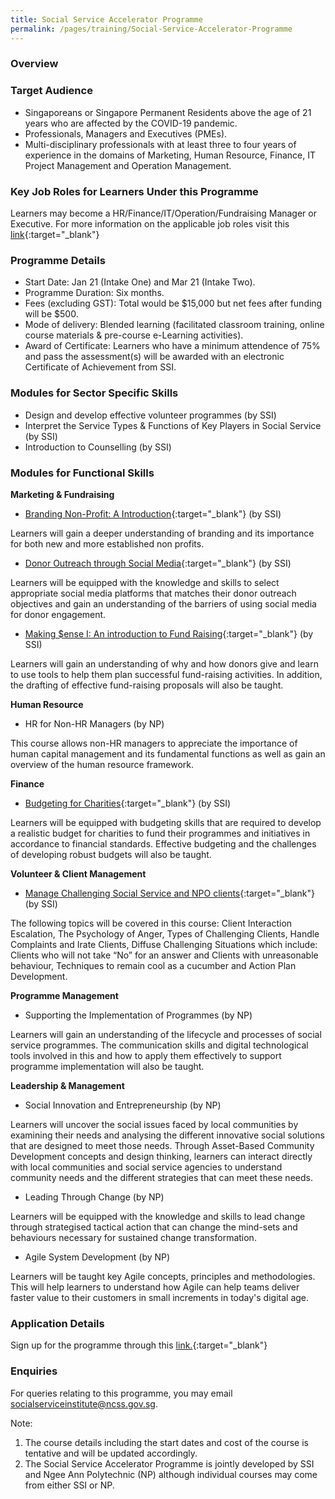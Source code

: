 ```yaml
---
title: Social Service Accelerator Programme
permalink: /pages/training/Social-Service-Accelerator-Programme
---
```

### Overview


### Target Audience

-   Singaporeans or Singapore Permanent Residents above the age of 21 years who are affected by the COVID-19 pandemic.
-   Professionals, Managers and Executives (PMEs).
-   Multi-disciplinary professionals with at least three to four years of experience in the domains of Marketing, Human Resource, Finance, IT Project Management and Operation Management.

### Key Job Roles for Learners Under this Programme

Learners may become a HR/Finance/IT/Operation/Fundraising Manager or Executive. For more information on the applicable job roles visit this [link](https://www.myskillsfuture.sg/content/portal/en/career-resources/career-resources/campaigns/train-and-skill-up-for-jobs-in-Social-Services.html){:target="_blank"}

### Programme Details
-   Start Date: Jan 21 (Intake One) and Mar 21 (Intake Two).
-   Programme Duration: Six months.
-   Fees (excluding GST): Total would be $15,000 but net fees after funding will be $500. 
-   Mode of delivery: Blended learning (facilitated classroom training, online course materials & pre-course e-Learning activities).
-   Award of Certificate: Learners who have a minimum attendence of 75% and pass the assessment(s) will be awarded with an electronic Certificate of Achievement from SSI.

### Modules for Sector Specific Skills

-   Design and develop effective volunteer programmes (by SSI)
-   Interpret the Service Types & Functions of Key Players in Social Service (by SSI)
-   Introduction to Counselling (by SSI)

### Modules for Functional Skills

**Marketing & Fundraising**
-   [Branding Non-Profit: A Introduction](https://e-services.ncss.gov.sg/Training/Course/TemplateSearch?Filter.Keyword=branding+non-profit&Filter.CourseDatesString=&Filter.TypeOfCourse.Value=&Filter.TypeOfCourse.Label=&Filter.CourseSubCategory.Id=&Filter.CourseSubCategory.LogicalName=&Filter.CourseSubCategory.Name=&Filter.CourseSubCategory.ToRemove=){:target="_blank"} (by SSI)

Learners will gain a deeper understanding of branding and its importance for both new and more established non profits.

-   [Donor Outreach through Social Media](https://e-services.ncss.gov.sg/Training/Course/TemplateSearch?Filter.Keyword=donor+outreach&Filter.CourseDatesString=&Filter.TypeOfCourse.Value=&Filter.TypeOfCourse.Label=&Filter.CourseSubCategory.Id=&Filter.CourseSubCategory.LogicalName=&Filter.CourseSubCategory.Name=&Filter.CourseSubCategory.ToRemove=){:target="_blank"} (by SSI)

Learners will be equipped with the knowledge and skills to select appropriate social media platforms that matches their donor outreach objectives and gain an understanding of the barriers of using social media for donor engagement. 

-   [Making $ense I: An introduction to Fund Raising](https://e-services.ncss.gov.sg/Training/Course/TemplateSearch?Filter.Keyword=Making+%24ense+I%3A+An+introduction+to+Fund+Raising&Filter.CourseDatesString=&Filter.TypeOfCourse.Value=&Filter.TypeOfCourse.Label=&Filter.CourseSubCategory.Id=&Filter.CourseSubCategory.LogicalName=&Filter.CourseSubCategory.Name=&Filter.CourseSubCategory.ToRemove=){:target="_blank"} (by SSI)

Learners will gain an understanding of why and how donors give and learn to use tools to help them plan successful fund-raising activities. In addition, the drafting of effective fund-raising proposals will also be taught. 

**Human Resource**
-   HR for Non-HR Managers (by NP)

This course allows non-HR managers to appreciate the importance of human capital management and its fundamental functions as well as gain an overview of the human resource framework.

**Finance**
-   [Budgeting for Charities](https://e-services.ncss.gov.sg/Training/Course/TemplateSearch?Filter.Keyword=Budgeting+for+Charities&Filter.CourseDatesString=&Filter.TypeOfCourse.Value=&Filter.TypeOfCourse.Label=&Filter.CourseSubCategory.Id=&Filter.CourseSubCategory.LogicalName=&Filter.CourseSubCategory.Name=&Filter.CourseSubCategory.ToRemove=){:target="_blank"} (by SSI)

Learners will be equipped with budgeting skills that are required to develop a realistic budget for charities to fund their programmes and initiatives in accordance to financial standards. Effective budgeting and the challenges of developing robust budgets will also be taught. 

**Volunteer & Client Management**
-   [Manage Challenging Social Service and NPO clients](https://e-services.ncss.gov.sg/Training/Course/TemplateSearch?Filter.Keyword=Manage+Challenging+Social+Service&Filter.CourseDatesString=&Filter.TypeOfCourse.Value=&Filter.TypeOfCourse.Label=&Filter.CourseSubCategory.Id=&Filter.CourseSubCategory.LogicalName=&Filter.CourseSubCategory.Name=&Filter.CourseSubCategory.ToRemove=){:target="_blank"} (by SSI)

The following topics will be covered in this course: Client Interaction Escalation, The Psychology of Anger, Types of Challenging Clients, Handle Complaints and Irate Clients, Diffuse Challenging Situations which include: Clients who will not take “No” for an answer and Clients with unreasonable behaviour, Techniques to remain cool as a cucumber and Action Plan Development. 

**Programme Management**
-   Supporting the Implementation of Programmes (by NP)

Learners will gain an understanding of the lifecycle and processes of social service programmes. The communication skills and digital technological tools involved in this and how to apply them effectively to support programme implementation will also be taught.

**Leadership & Management** 
-   Social Innovation and Entrepreneurship (by NP)

Learners will uncover the social issues faced by local communities by examining their needs and analysing the different innovative social solutions that are designed to meet those needs. Through Asset-Based Community Development concepts and design thinking, learners can interact directly with local communities and social service agencies to understand community needs and the different strategies that can meet these needs.

-   Leading Through Change (by NP)

Learners will be equipped with the knowledge and skills to lead change through strategised tactical action that can change the mind-sets and behaviours necessary for sustained change transformation.

-   Agile System Development (by NP)

Learners will be taught key Agile concepts, principles and methodologies. This will help learners to understand how Agile can help teams deliver faster value to their customers in small increments in today's digital age.

### Application Details 

Sign up for the programme through this [link.](https://e-services.ncss.gov.sg/Training/Course/DetailProgramme/1193808a-3435-eb11-816c-000c296ee030 ){:target="_blank"}

### Enquiries

For queries relating to this programme, you may email socialserviceinstitute@ncss.gov.sg.

Note:

1. The course details including the start dates and cost of the course is tentative and will be updated accordingly.
2. The Social Service Accelerator Programme is jointly developed by SSI and Ngee Ann Polytechnic (NP) although individual courses may come from either SSI or NP.  
